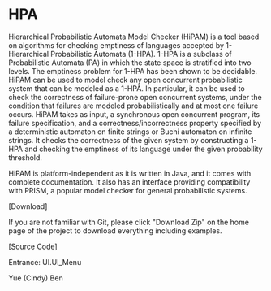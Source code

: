 # HPA
Hierarchical Probabilistic Automata Model Checker (HiPAM) is a tool based on algorithms for checking emptiness of languages accepted by 1-Hierarchical Probabilistic Automata (1-HPA). 1-HPA is a subclass of Probabilistic Automata (PA) in which the state space is stratified into two levels. The emptiness problem for 1-HPA has been shown to be decidable. HiPAM can be used to model check any open concurrent probabilistic system that can be modeled as a 1-HPA. In particular, it can be used to check the correctness of failure-prone open concurrent systems, under the condition that failures are modeled probabilistically and at most one failure occurs. HiPAM takes as input, a synchronous open concurrent program, its failure specification, and a correctness/incorrectness property specified by a deterministic automaton on finite strings or Buchi automaton on infinite strings. It checks the correctness of the given system by constructing a 1-HPA and checking the emptiness of its language under the given probability threshold. 

HiPAM is platform-independent as it is written in Java, and it comes with complete documentation. It also has an interface providing compatibility with PRISM, a popular model checker for general probabilistic systems.

[Download]

If you are not familiar with Git, please click "Download Zip" on the home page of the project to download everything including examples.

[Source Code]

Entrance: UI.UI_Menu

Yue (Cindy) Ben
